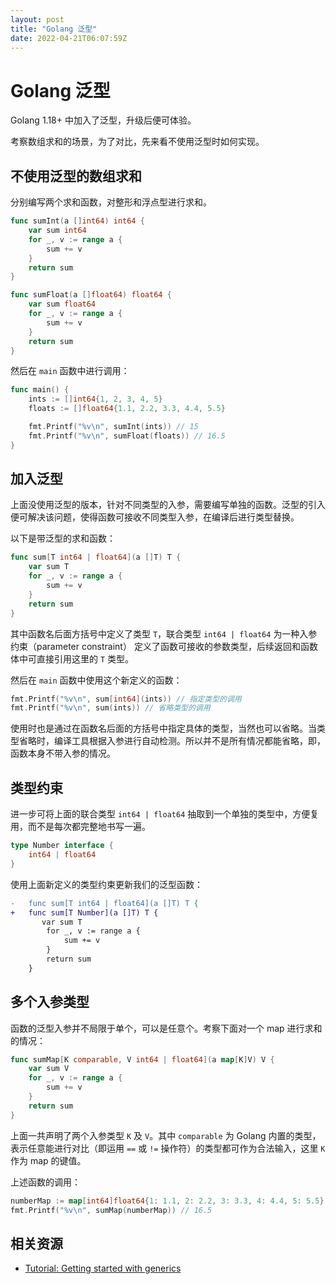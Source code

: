 ```yaml
---
layout: post
title: "Golang 泛型"
date: 2022-04-21T06:07:59Z
---
```

# Golang 泛型

Golang 1.18+ 中加入了泛型，升级后便可体验。

考察数组求和的场景，为了对比，先来看不使用泛型时如何实现。

## 不使用泛型的数组求和

分别编写两个求和函数，对整形和浮点型进行求和。

```go
func sumInt(a []int64) int64 {
	var sum int64
	for _, v := range a {
		sum += v
	}
	return sum
}

func sumFloat(a []float64) float64 {
	var sum float64
	for _, v := range a {
		sum += v
	}
	return sum
}
```

然后在 `main` 函数中进行调用：

```go
func main() {
	ints := []int64{1, 2, 3, 4, 5}
	floats := []float64{1.1, 2.2, 3.3, 4.4, 5.5}

	fmt.Printf("%v\n", sumInt(ints)) // 15
	fmt.Printf("%v\n", sumFloat(floats)) // 16.5
}
```

## 加入泛型

上面没使用泛型的版本，针对不同类型的入参，需要编写单独的函数。泛型的引入便可解决该问题，使得函数可接收不同类型入参，在编译后进行类型替换。

以下是带泛型的求和函数：

```go
func sum[T int64 | float64](a []T) T {
	var sum T
	for _, v := range a {
		sum += v
	}
	return sum
}
```

其中函数名后面方括号中定义了类型 `T`，联合类型 `int64 | float64` 为一种入参约束（parameter constraint） 定义了函数可接收的参数类型，后续返回和函数体中可直接引用这里的 `T` 类型。

然后在 `main` 函数中使用这个新定义的函数：

```go
fmt.Printf("%v\n", sum[int64](ints)) // 指定类型的调用
fmt.Printf("%v\n", sum(ints)) // 省略类型的调用
```

使用时也是通过在函数名后面的方括号中指定具体的类型，当然也可以省略。当类型省略时，编译工具根据入参进行自动检测。所以并不是所有情况都能省略，即，函数本身不带入参的情况。

## 类型约束

进一步可将上面的联合类型 `int64 | float64` 抽取到一个单独的类型中，方便复用，而不是每次都完整地书写一遍。

```go
type Number interface {
	int64 | float64
}
```

使用上面新定义的类型约束更新我们的泛型函数：

```diff
-   func sum[T int64 | float64](a []T) T {
+   func sum[T Number](a []T) T {
       var sum T
        for _, v := range a {
            sum += v
        }
        return sum
    }
```

## 多个入参类型

函数的泛型入参并不局限于单个，可以是任意个。考察下面对一个 map 进行求和的情况：

```go
func sumMap[K comparable, V int64 | float64](a map[K]V) V {
	var sum V
	for _, v := range a {
		sum += v
	}
	return sum
}
```

上面一共声明了两个入参类型 `K` 及 `V`。其中 `comparable` 为 Golang 内置的类型，表示任意能进行对比（即运用 `==` 或 `!=` 操作符）的类型都可作为合法输入，这里 `K` 作为 map 的键值。

上述函数的调用：

```go
numberMap := map[int64]float64{1: 1.1, 2: 2.2, 3: 3.3, 4: 4.4, 5: 5.5}
fmt.Printf("%v\n", sumMap(numberMap)) // 16.5
```

## 相关资源

- [Tutorial: Getting started with generics](https://go.dev/doc/tutorial/generics)

